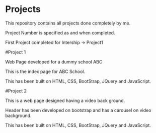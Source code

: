 # Projects

This repository contains all projects done completely by me.

Project Number is specified as and when completed.

First Project completed for Intership -> Project1

#Project 1

Web Page developed for a dummy school ABC

This is the index page for ABC School.

This has been built on HTML, CSS, BootStrap, JQuery and JavaScript.

#Project 2

This is a web page designed having a video back ground.

Header has been developed on bootstrap and has a carousel on video background.

This has been built on HTML, CSS, BootStrap, JQuery and JavaScript.

